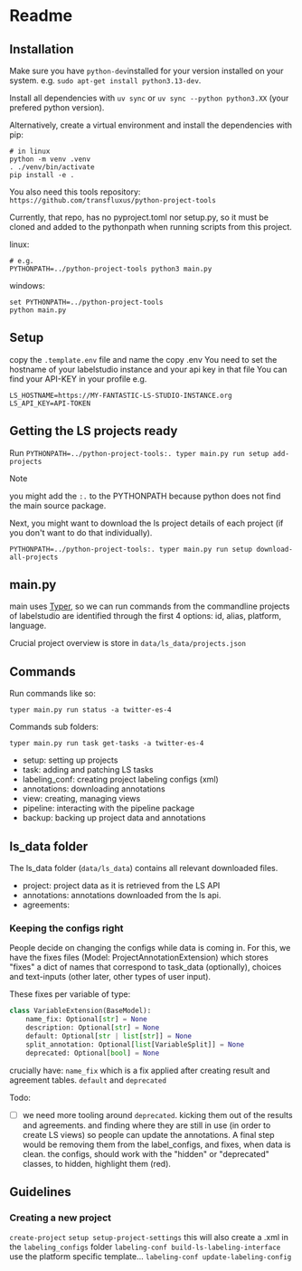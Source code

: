 # Readme

## Installation

Make sure you have `python-dev`installed for your version installed on your system. 
e.g. `sudo apt-get install python3.13-dev`.

Install all dependencies with `uv sync` or `uv sync --python python3.XX` (your prefered python version).

Alternatively, create a virtual environment and install the dependencies with pip:
```shell
# in linux
python -m venv .venv
. ./venv/bin/activate
pip install -e .
```

You also need this tools repository:
`https://github.com/transfluxus/python-project-tools`

Currently, that repo, has no pyproject.toml nor setup.py, so it must be cloned and added to the
pythonpath when running scripts from this project.

linux:
```
# e.g. 
PYTHONPATH=../python-project-tools python3 main.py
```

windows:
```
set PYTHONPATH=../python-project-tools
python main.py
```
## Setup

copy the `.template.env` file and name the copy .env
You need to set the hostname of your labelstudio instance and your api key in that file
You can find your API-KEY in your profile 
e.g.

```shell
LS_HOSTNAME=https://MY-FANTASTIC-LS-STUDIO-INSTANCE.org
LS_API_KEY=API-TOKEN
```

## Getting the LS projects ready

Run 
`PYTHONPATH=../python-project-tools:. typer main.py run setup add-projects`

> [!NOTE] 
> you might add the `:.` to the PYTHONPATH because python does not find the main source package.

Next, you might want to download the ls project details of each project (if you don't want to do that individually).

`PYTHONPATH=../python-project-tools:. typer main.py run setup download-all-projects`

## main.py

main uses [Typer](https://typer.tiangolo.com/), so we can run commands from the commandline
projects of labelstudio are identified through the first 4 options: id, alias, platform, language.

Crucial project overview is store in `data/ls_data/projects.json` 

## Commands

Run commands like so:

`typer main.py run status -a twitter-es-4`

Commands sub folders:

`typer main.py run task get-tasks -a twitter-es-4`

- setup: setting up projects
- task: adding and patching LS tasks
- labeling_conf: creating project labeling configs (xml)
- annotations:  downloading annotations
- view: creating, managing views
- pipeline: interacting with the pipeline package
- backup: backing up project data and annotations
    

## ls_data folder
The ls_data folder (`data/ls_data`) contains all relevant downloaded files.
- project: project data as it is retrieved from the LS API
- annotations: annotations downloaded from the ls api.
- agreements:
### Keeping the configs right

People decide on changing the configs while data is coming in.
For this, we have the fixes files (Model: ProjectAnnotationExtension)
which stores "fixes" a dict of names that correspond to task_data (optionally),
choices and text-inputs (other later, other types of user input).

These fixes per variable of type:

```python
class VariableExtension(BaseModel):
    name_fix: Optional[str] = None
    description: Optional[str] = None
    default: Optional[str | list[str]] = None
    split_annotation: Optional[list[VariableSplit]] = None
    deprecated: Optional[bool] = None
```

crucially have: `name_fix` which is a fix applied after creating result and agreement tables.
`default` and `deprecated`

Todo:
- [ ] we need more tooling around `deprecated`. kicking them out of the results and agreements. 
    and finding where they are still in use (in order to create LS views) so people can update the annotations.
    A final step  would be removing them from the label_configs, and fixes, when data is clean.
   the configs, should work with the "hidden" or "deprecated" classes, to hidden, highlight them (red).

## Guidelines

### Creating a new project

`create-project`
`setup setup-project-settings`
this will also create a <id>.xml in the `labeling_configs` folder
`labeling-conf build-ls-labeling-interface`
use the platform specific template...
`labeling-conf update-labeling-config`